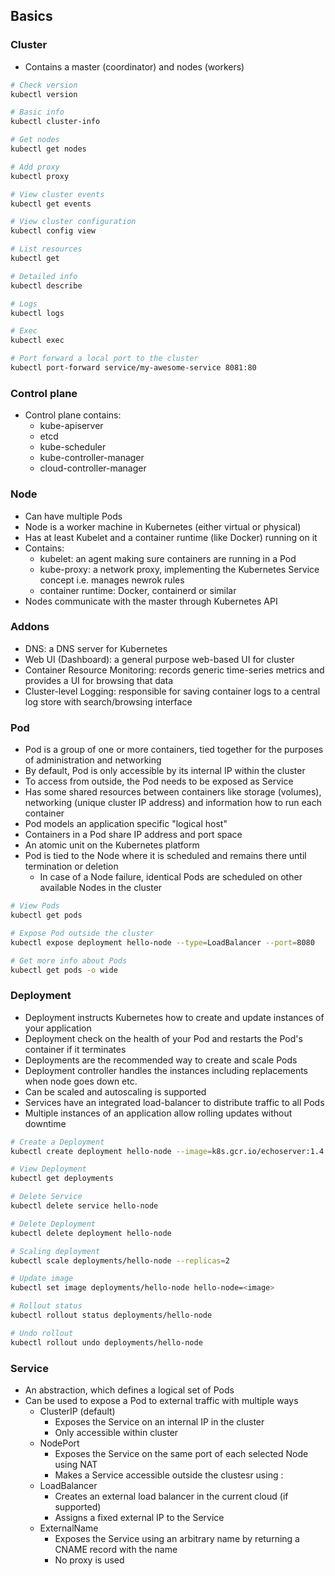 ## Basics

### Cluster
- Contains a master (coordinator) and nodes (workers)

```bash
# Check version
kubectl version

# Basic info
kubectl cluster-info

# Get nodes
kubectl get nodes

# Add proxy
kubectl proxy

# View cluster events
kubectl get events

# View cluster configuration
kubectl config view

# List resources
kubectl get

# Detailed info
kubectl describe

# Logs
kubectl logs

# Exec
kubectl exec

# Port forward a local port to the cluster
kubectl port-forward service/my-awesome-service 8081:80
```

### Control plane
- Control plane contains:
  - kube-apiserver
  - etcd
  - kube-scheduler
  - kube-controller-manager
  - cloud-controller-manager

### Node
- Can have multiple Pods
- Node is a worker machine in Kubernetes (either virtual or physical)
- Has at least Kubelet and a container runtime (like Docker) running on it
- Contains:
  - kubelet: an agent making sure containers are running in a Pod
  - kube-proxy: a network proxy, implementing the Kubernetes Service concept i.e. manages newrok rules
  - container runtime: Docker, containerd or similar
- Nodes communicate with the master through Kubernetes API

### Addons
- DNS: a DNS server for Kubernetes
- Web UI (Dashboard): a general purpose web-based UI for cluster
- Container Resource Monitoring: records generic time-series metrics and provides a UI for browsing that data
- Cluster-level Logging: responsible for saving container logs to a central log store with search/browsing interface

### Pod
- Pod is a group of one or more containers, tied together for the purposes of administration and networking
- By default, Pod is only accessible by its internal IP within the cluster
- To access from outside, the Pod needs to be exposed as Service
- Has some shared resources between containers like storage (volumes), networking (unique cluster IP address) and information how to run each container
- Pod models an application specific "logical host"
- Containers in a Pod share IP address and port space
- An atomic unit on the Kubernetes platform
- Pod is tied to the Node where it is scheduled and remains there until termination or deletion
  - In case of a Node failure, identical Pods are scheduled on other available Nodes in the cluster

```bash
# View Pods
kubectl get pods

# Expose Pod outside the cluster
kubectl expose deployment hello-node --type=LoadBalancer --port=8080

# Get more info about Pods
kubectl get pods -o wide  
```

### Deployment
- Deployment instructs Kubernetes how to create and update instances of your application
- Deployment check on the health of your Pod and restarts the Pod's container if it terminates
- Deployments are the recommended way to create and scale Pods
- Deployment controller handles the instances including replacements when node goes down etc.
- Can be scaled and autoscaling is supported
- Services have an integrated load-balancer to distribute traffic to all Pods
- Multiple instances of an application allow rolling updates without downtime

```bash
# Create a Deployment
kubectl create deployment hello-node --image=k8s.gcr.io/echoserver:1.4

# View Deployment
kubectl get deployments

# Delete Service
kubectl delete service hello-node

# Delete Deployment
kubectl delete deployment hello-node

# Scaling deployment
kubectl scale deployments/hello-node --replicas=2

# Update image
kubectl set image deployments/hello-node hello-node=<image>

# Rollout status
kubectl rollout status deployments/hello-node

# Undo rollout
kubectl rollout undo deployments/hello-node
```

### Service
- An abstraction, which defines a logical set of Pods
- Can be used to expose a Pod to external traffic with multiple ways
  - ClusterIP (default) 
    - Exposes the Service on an internal IP in the cluster
    - Only accessible within cluster
  - NodePort
    - Exposes the Service on the same port of each selected Node using NAT
    - Makes a Service accessible outside the clustesr using <NodeIP>:<NodePort>
  - LoadBalancer
    - Creates an external load balancer in the current cloud (if supported)
    - Assigns a fixed external IP to the Service
  - ExternalName
    - Exposes the Service using an arbitrary name by returning a CNAME record with the name
    - No proxy is used
